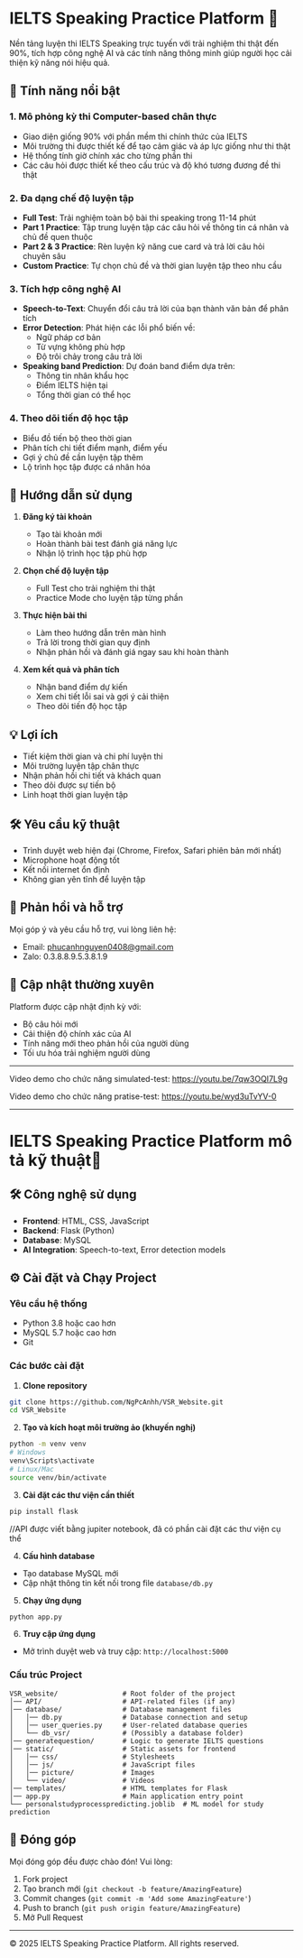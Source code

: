 # IELTS Speaking Practice Platform 🎯

Nền tảng luyện thi IELTS Speaking trực tuyến với trải nghiệm thi thật đến 90%, tích hợp công nghệ AI và các tính năng thông minh giúp người học cải thiện kỹ năng nói hiệu quả.

## 🌟 Tính năng nổi bật

### 1. Mô phỏng kỳ thi Computer-based chân thực
- Giao diện giống 90% với phần mềm thi chính thức của IELTS
- Môi trường thi được thiết kế để tạo cảm giác và áp lực giống như thi thật
- Hệ thống tính giờ chính xác cho từng phần thi
- Các câu hỏi được thiết kế theo cấu trúc và độ khó tương đương đề thi thật

### 2. Đa dạng chế độ luyện tập
- **Full Test**: Trải nghiệm toàn bộ bài thi speaking trong 11-14 phút
- **Part 1 Practice**: Tập trung luyện tập các câu hỏi về thông tin cá nhân và chủ đề quen thuộc
- **Part 2 & 3 Practice**: Rèn luyện kỹ năng cue card và trả lời câu hỏi chuyên sâu
- **Custom Practice**: Tự chọn chủ đề và thời gian luyện tập theo nhu cầu

### 3. Tích hợp công nghệ AI
- **Speech-to-Text**: Chuyển đổi câu trả lời của bạn thành văn bản để phân tích
- **Error Detection**: Phát hiện các lỗi phổ biến về:
  - Ngữ pháp cơ bản
  - Từ vựng không phù hợp
  - Độ trôi chảy trong câu trả lời
- **Speaking band Prediction**: Dự đoán band điểm dựa trên:
  - Thông tin nhân khẩu học 
  - Điểm IELTS hiện tại
  - Tổng thời gian có thể học 

### 4. Theo dõi tiến độ học tập
- Biểu đồ tiến bộ theo thời gian
- Phân tích chi tiết điểm mạnh, điểm yếu
- Gợi ý chủ đề cần luyện tập thêm
- Lộ trình học tập được cá nhân hóa

## 🚀 Hướng dẫn sử dụng

1. **Đăng ký tài khoản**
   - Tạo tài khoản mới
   - Hoàn thành bài test đánh giá năng lực
   - Nhận lộ trình học tập phù hợp

2. **Chọn chế độ luyện tập**
   - Full Test cho trải nghiệm thi thật
   - Practice Mode cho luyện tập từng phần

3. **Thực hiện bài thi**
   - Làm theo hướng dẫn trên màn hình
   - Trả lời trong thời gian quy định
   - Nhận phản hồi và đánh giá ngay sau khi hoàn thành

4. **Xem kết quả và phân tích**
   - Nhận band điểm dự kiến
   - Xem chi tiết lỗi sai và gợi ý cải thiện
   - Theo dõi tiến độ học tập

## 💡 Lợi ích

- Tiết kiệm thời gian và chi phí luyện thi
- Môi trường luyện tập chân thực
- Nhận phản hồi chi tiết và khách quan
- Theo dõi được sự tiến bộ
- Linh hoạt thời gian luyện tập

## 🛠 Yêu cầu kỹ thuật

- Trình duyệt web hiện đại (Chrome, Firefox, Safari phiên bản mới nhất)
- Microphone hoạt động tốt
- Kết nối internet ổn định
- Không gian yên tĩnh để luyện tập

## 📝 Phản hồi và hỗ trợ

Mọi góp ý và yêu cầu hỗ trợ, vui lòng liên hệ:
- Email: phucanhnguyen0408@gmail.com
- Zalo: 0.3.8.8.9.5.3.8.1.9


## 🔄 Cập nhật thường xuyên

Platform được cập nhật định kỳ với:
- Bộ câu hỏi mới
- Cải thiện độ chính xác của AI
- Tính năng mới theo phản hồi của người dùng
- Tối ưu hóa trải nghiệm người dùng

---

Video demo cho chức năng simulated-test: https://youtu.be/7qw3OQI7L9g


Video demo cho chức năng pratise-test: https://youtu.be/wyd3uTvYV-0

---

# IELTS Speaking Practice Platform mô tả kỹ thuật🎯

## 🛠 Công nghệ sử dụng

- **Frontend**: HTML, CSS, JavaScript
- **Backend**: Flask (Python)
- **Database**: MySQL
- **AI Integration**: Speech-to-text, Error detection models

## ⚙️ Cài đặt và Chạy Project

### Yêu cầu hệ thống
- Python 3.8 hoặc cao hơn
- MySQL 5.7 hoặc cao hơn
- Git

### Các bước cài đặt

1. **Clone repository**
```bash
git clone https://github.com/NgPcAnhh/VSR_Website.git
cd VSR_Website
```

2. **Tạo và kích hoạt môi trường ảo (khuyến nghị)**
```bash
python -m venv venv
# Windows
venv\Scripts\activate
# Linux/Mac
source venv/bin/activate
```

3. **Cài đặt các thư viện cần thiết**
```bash
pip install flask
```
//API được viết bằng jupiter notebook, đã có phần cài đặt các thư viện cụ thể

4. **Cấu hình database**
- Tạo database MySQL mới
- Cập nhật thông tin kết nối trong file `database/db.py`

5. **Chạy ứng dụng**
```bash
python app.py
```

6. **Truy cập ứng dụng**
- Mở trình duyệt web và truy cập: `http://localhost:5000`

### Cấu trúc Project
```
VSR_website/                # Root folder of the project
│── API/                    # API-related files (if any)
│── database/               # Database management files
│   │── db.py               # Database connection and setup
│   │── user_queries.py     # User-related database queries
│   └── db_vsr/             # (Possibly a database folder)
│── generatequestion/       # Logic to generate IELTS questions
│── static/                 # Static assets for frontend
│   │── css/                # Stylesheets
│   │── js/                 # JavaScript files
│   │── picture/            # Images
│   └── video/              # Videos
│── templates/              # HTML templates for Flask
│── app.py                  # Main application entry point
└── personalstudyprocesspredicting.joblib  # ML model for study prediction
```

## 🤝 Đóng góp

Mọi đóng góp đều được chào đón! Vui lòng:
1. Fork project
2. Tạo branch mới (`git checkout -b feature/AmazingFeature`)
3. Commit changes (`git commit -m 'Add some AmazingFeature'`)
4. Push to branch (`git push origin feature/AmazingFeature`)
5. Mở Pull Request

---

© 2025 IELTS Speaking Practice Platform. All rights reserved.

